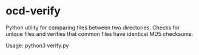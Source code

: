 # ocd-verify
Python utility for comparing files between two directories. Checks for unique files and verifies that common files have identical MD5 checksums.

Usage: python3 verify.py <directory1> <directory2>
